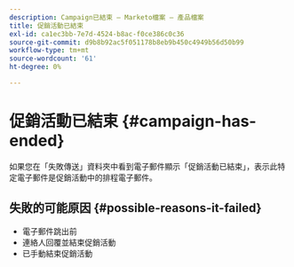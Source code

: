 ```yaml
---
description: Campaign已結束 — Marketo檔案 — 產品檔案
title: 促銷活動已結束
exl-id: ca1ec3bb-7e7d-4524-b8ac-f0ce386c0c36
source-git-commit: d9b8b92ac5f051178b8eb9b450c4949b56d50b99
workflow-type: tm+mt
source-wordcount: '61'
ht-degree: 0%

---
```


# 促銷活動已結束 {#campaign-has-ended}

如果您在「失敗傳送」資料夾中看到電子郵件顯示「促銷活動已結束」，表示此特定電子郵件是促銷活動中的排程電子郵件。

## 失敗的可能原因 {#possible-reasons-it-failed}

* 電子郵件跳出前
* 連絡人回覆並結束促銷活動
* 已手動結束促銷活動
